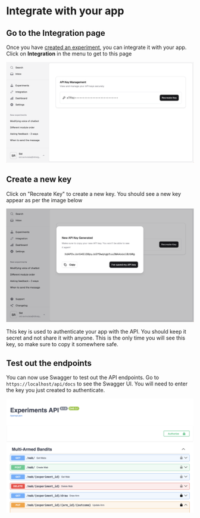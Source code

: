 # Integrate with your app

## Go to the Integration page

Once you have [created an experiment](./create.md), you can integrate it with your app. Click on __Integration__ in the menu to get to this page

![Integration](../images/integration.png)

## Create a new key

Click on "Recreate Key" to create a new key. You should see a new key appear as per the image below

![New Key](../images/save_api_key.png)

This key is used to authenticate your app with the API. You should keep it secret and not share it with anyone. This is the only time you will see this key, so make sure to copy it somewhere safe.

## Test out the endpoints

You can now use Swagger to test out the API endpoints. Go to `https://localhost/api/docs` to see the Swagger UI. You will need to enter the key you just created to authenticate.

![API](../images/api.png)
